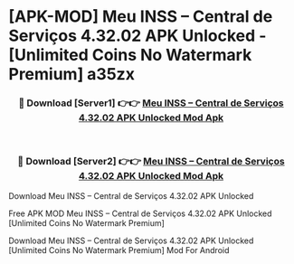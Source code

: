 # [APK-MOD] Meu INSS – Central de Serviços 4.32.02 APK Unlocked - [Unlimited Coins No Watermark Premium] a35zx



<div align="center">
<h3>🔴 Download [Server1] 👉👉 <a href="https://momento.my/?title=Meu_INSS_–_Central_de_Serviços_4.32.02_APK_Unlocked">Meu INSS – Central de Serviços 4.32.02 APK Unlocked Mod Apk</a></h3><br>

<h3>🔴 Download [Server2] 👉👉 <a href="https://momento.my/?title=Meu_INSS_–_Central_de_Serviços_4.32.02_APK_Unlocked">Meu INSS – Central de Serviços 4.32.02 APK Unlocked Mod Apk</a></h3>
</div>



Download Meu INSS – Central de Serviços 4.32.02 APK Unlocked 

Free APK MOD Meu INSS – Central de Serviços 4.32.02 APK Unlocked [Unlimited Coins No Watermark Premium]

Download Meu INSS – Central de Serviços 4.32.02 APK Unlocked [Unlimited Coins No Watermark Premium] Mod For Android
